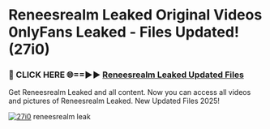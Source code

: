 # Reneesrealm Leaked Original Videos 0nlyFans Leaked - Files Updated! (27i0)

<h3>🔴 CLICK HERE 🌐==►► <a href="https://best4dudes.click/HH4t6V" rel="nofollow">Reneesrealm Leaked Updated Files</a></h3>

Get Reneesrealm Leaked and all content. Now you can access all videos and pictures of Reneesrealm Leaked. New Updated Files 2025!

[![27i0](https://github.com/user-attachments/assets/8c521d6e-e6e3-4a75-9320-d58ab9d79d5b)](https://best4dudes.click/HH4t6V)
reneesrealm leak